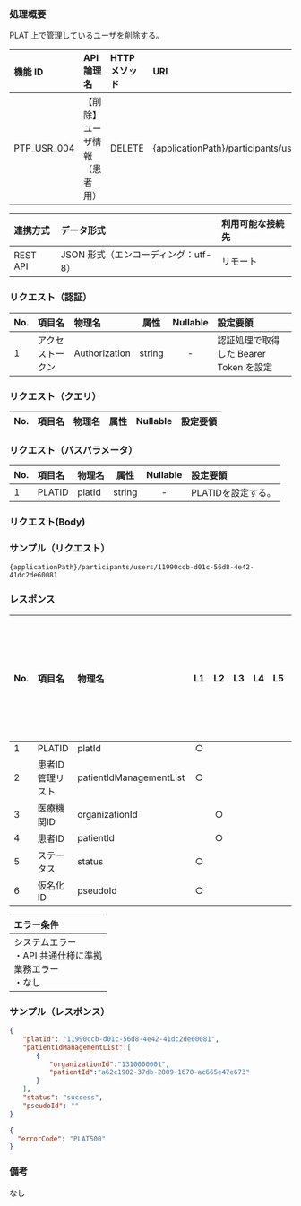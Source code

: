 ### 処理概要

PLAT 上で管理しているユーザを削除する。

| 機能 ID     | API 論理名                       | HTTP メソッド | URI                                            |
| :---------- |:---------------------------------| :------------ | :--------------------------------------------- |
| PTP_USR_004 | 【削除】ユーザ情報（患者用） | DELETE        | {applicationPath}/participants/users/{platId}  |

| 連携方式 | データ形式                           | 利用可能な接続先   |
| :------- | :----------------------------------- | :----------------- |
| REST API | JSON 形式（エンコーディング：utf-8） | リモート           |

### リクエスト（認証）

| No. | 項目名           | 物理名        |  属性  | Nullable | 設定要領                               |
| :-- | :--------------- | :------------ | :----: | :------: | :------------------------------------- |
| 1   | アクセストークン | Authorization | string |    -     | 認証処理で取得した Bearer Token を設定 |

### リクエスト（クエリ）

| No. | 項目名 | 物理名 | 属性 | Nullable | 設定要領 |
| :-- | :----- | :----- | :--: | :------: | :------- |

### リクエスト（パスパラメータ）

| No. | 項目名      | 物理名     | 属性    | Nullable | 設定要領                 |
| :-- | :---------- | :--------- | :-----: | :------: | :----------------------- |
| 1   | PLATID      | platId     | string  |    -     | PLATIDを設定する。       |

### リクエスト(Body)


### サンプル（リクエスト）

```
{applicationPath}/participants/users/11990ccb-d01c-56d8-4e42-41dc2de60081
```

### レスポンス

| No. | 項目名           | 物理名                  | L1   | L2  | L3  | L4  | L5  | L6  | 繰返し | 属性    | Nullable | リクエスト設定要領                              |
| :-- | :--------------- | :---------------------- | :--: | :-: | :-: | :-: | :-: | :-: | :----- | :------ | :------- | :---------------------------------------------- |
| 1   | PLATID           | platId                  |  ○  |     |     |     |     |     | -      | String  | -        |                                                 |
| 2   | 患者ID管理リスト | patientIdManagementList |  ○  |     |     |     |     |     | -      | array   | -        |                                                 |
| 3   | 医療機関ID       | organizationId          |      | ○  |     |     |     |     | -      | String  | ○       |                                                 |
| 4   | 患者ID           | patientId               |      | ○  |     |     |     |     | -      | String  | ○       |                                                 |
| 5   | ステータス       | status                  |  ○  |     |     |     |     |     | -      | String  | ○       |                                                 |
| 6   | 仮名化ID         | pseudoId                |  ○  |     |     |     |     |     | -      | String  | -        |                                                 |

| エラー条件                                                        |
| :---------------------------------------------------------------- |
| システムエラー<br/>・API 共通仕様に準拠<br/>業務エラー<br/>・なし |

### サンプル（レスポンス）

```json title="正常終了"
{
　　"platId": "11990ccb-d01c-56d8-4e42-41dc2de60081",
　　"patientIdManagementList":[
　　　　{
　　　　　　"organizationId":"1310000001",
　　　　　　"patientId":"a62c1902-37db-2809-1670-ac665e47e673"
　　　　}
　　],
　　"status": "success",
　　"pseudoId": ""
}
```

```json title="異常終了"
{
  "errorCode": "PLAT500"
}
```

### 備考

なし
